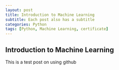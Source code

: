 ```yaml
---
layout: post
title: Introduction to Machine Learning
subtitle: Each post also has a subtitle
categories: Python
tags: [Python, Machine Learning, certificate]
---
```


## Introduction to Machine Learning

This is a test post on using github